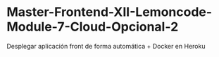 # Master-Frontend-XII-Lemoncode-Module-7-Cloud-Opcional-2
 Desplegar aplicación front de forma automática + Docker en Heroku

